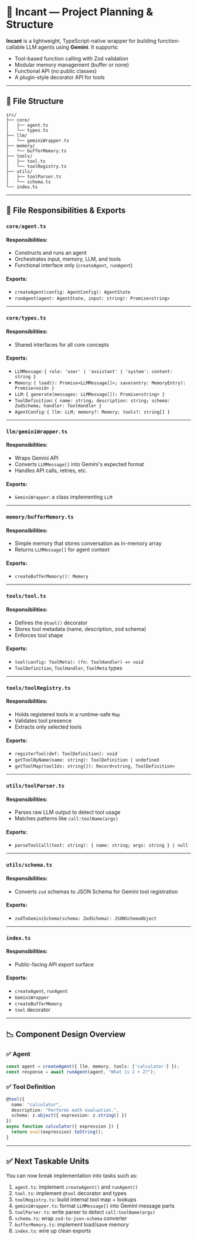 # 🧠 Incant — Project Planning & Structure

**Incant** is a lightweight, TypeScript-native wrapper for building function-callable LLM agents using **Gemini**. It supports:

- Tool-based function calling with Zod validation
- Modular memory management (buffer or none)
- Functional API (no public classes)
- A plugin-style decorator API for tools

---

## 📁 File Structure

```
src/
├── core/
│   ├── agent.ts
│   └── types.ts
├── llm/
│   └── geminiWrapper.ts
├── memory/
│   └── bufferMemory.ts
├── tools/
│   ├── tool.ts
│   └── toolRegistry.ts
├── utils/
│   ├── toolParser.ts
│   └── schema.ts
└── index.ts
```

---

## 📄 File Responsibilities & Exports

### `core/agent.ts`

#### **Responsibilities:**

- Constructs and runs an agent
- Orchestrates input, memory, LLM, and tools
- Functional interface only (`createAgent`, `runAgent`)

#### **Exports:**

- `createAgent(config: AgentConfig): AgentState`
- `runAgent(agent: AgentState, input: string): Promise<string>`

---

### `core/types.ts`

#### **Responsibilities:**

- Shared interfaces for all core concepts

#### **Exports:**

- `LLMMessage`: `{ role: 'user' | 'assistant' | 'system'; content: string }`
- `Memory`: `{ load(): Promise<LLMMessage[]>; save(entry: MemoryEntry): Promise<void> }`
- `LLM`: `{ generate(messages: LLMMessage[]): Promise<string> }`
- `ToolDefinition`: `{ name: string; description: string; schema: ZodSchema; handler: ToolHandler }`
- `AgentConfig`: `{ llm: LLM; memory?: Memory; tools?: string[] }`

---

### `llm/geminiWrapper.ts`

#### **Responsibilities:**

- Wraps Gemini API
- Converts `LLMMessage[]` into Gemini's expected format
- Handles API calls, retries, etc.

#### **Exports:**

- `GeminiWrapper`: a class implementing `LLM`

---

### `memory/bufferMemory.ts`

#### **Responsibilities:**

- Simple memory that stores conversation as in-memory array
- Returns `LLMMessage[]` for agent context

#### **Exports:**

- `createBufferMemory(): Memory`

---

### `tools/tool.ts`

#### **Responsibilities:**

- Defines the `@tool()` decorator
- Stores tool metadata (name, description, zod schema)
- Enforces tool shape

#### **Exports:**

- `tool(config: ToolMeta): (fn: ToolHandler) => void`
- `ToolDefinition`, `ToolHandler`, `ToolMeta` types

---

### `tools/toolRegistry.ts`

#### **Responsibilities:**

- Holds registered tools in a runtime-safe `Map`
- Validates tool presence
- Extracts only selected tools

#### **Exports:**

- `registerTool(def: ToolDefinition): void`
- `getToolByName(name: string): ToolDefinition | undefined`
- `getToolMap(toolIds: string[]): Record<string, ToolDefinition>`

---

### `utils/toolParser.ts`

#### **Responsibilities:**

- Parses raw LLM output to detect tool usage
- Matches patterns like `call:toolName(args)`

#### **Exports:**

- `parseToolCall(text: string): { name: string; args: string } | null`

---

### `utils/schema.ts`

#### **Responsibilities:**

- Converts `zod` schemas to JSON Schema for Gemini tool registration

#### **Exports:**

- `zodToGeminiSchema(schema: ZodSchema): JSONSchemaObject`

---

### `index.ts`

#### **Responsibilities:**

- Public-facing API export surface

#### **Exports:**

- `createAgent`, `runAgent`
- `GeminiWrapper`
- `createBufferMemory`
- `tool` decorator

---

## 📉 Component Design Overview

### ✅ Agent

```ts
const agent = createAgent({ llm, memory, tools: ['calculator'] });
const response = await runAgent(agent, "What is 2 + 2?");
```

### ✅ Tool Definition

```ts
@tool({
  name: "calculator",
  description: "Performs math evaluation.",
  schema: z.object({ expression: z.string() })
})
async function calculator({ expression }) {
  return eval(expression).toString();
}
```

---

## ✅ Next Taskable Units

You can now break implementation into tasks such as:

1. `agent.ts`: implement `createAgent()` and `runAgent()`
2. `tool.ts`: implement `@tool` decorator and types
3. `toolRegistry.ts`: build internal tool map + lookups
4. `geminiWrapper.ts`: format `LLMMessage[]` into Gemini message parts
5. `toolParser.ts`: write parser to detect `call:toolName(args)`
6. `schema.ts`: wrap `zod-to-json-schema` converter
7. `bufferMemory.ts`: implement load/save memory
8. `index.ts`: wire up clean exports

